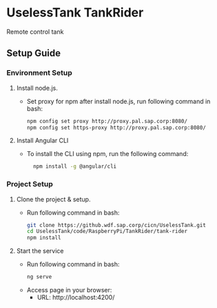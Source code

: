 # UselessTank TankRider
Remote control tank

## Setup Guide
### Environment Setup
1. Install node.js.
    * Set proxy for npm after install node.js, run following command in bash:
        ```bash
        npm config set proxy http://proxy.pal.sap.corp:8080/
        npm config set https-proxy http://proxy.pal.sap.corp:8080/
        ```

2. Install Angular CLI
    * To install the CLI using npm, run the following command:
      ```bash
        npm install -g @angular/cli
        ```
### Project Setup
1. Clone the project & setup.
    * Run following command in bash:
        ```bash
        git clone https://github.wdf.sap.corp/cicn/UselessTank.git 
        cd ‎⁨UselessTank⁩/code⁩/RaspberryPi⁩/TankRider⁩/tank-rider⁩
        npm install
        ```
        
2. Start the service
    * Run following command in bash:
        ```bash
        ng serve
        ```
    * Access page in your browser:
        * URL: http://localhost:4200/
       
